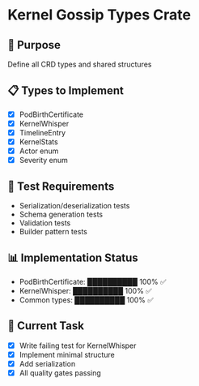 # Kernel Gossip Types Crate

## 🎯 Purpose
Define all CRD types and shared structures

## 📋 Types to Implement
- [x] PodBirthCertificate
- [x] KernelWhisper
- [x] TimelineEntry
- [x] KernelStats
- [x] Actor enum
- [x] Severity enum

## 🧪 Test Requirements
- Serialization/deserialization tests
- Schema generation tests
- Validation tests
- Builder pattern tests

## 📊 Implementation Status
- PodBirthCertificate: ██████████ 100% ✅
- KernelWhisper: ██████████ 100% ✅
- Common types: ██████████ 100% ✅

## 🔧 Current Task
- [x] Write failing test for KernelWhisper
- [x] Implement minimal structure
- [x] Add serialization
- [x] All quality gates passing